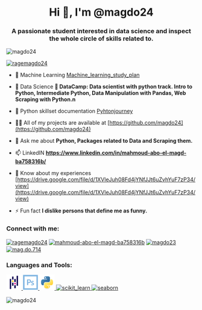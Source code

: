 <!---
magdo24/magdo24 is a ✨ special ✨ repository because its `README.md` (this file) appears on your GitHub profile.
You can click the Preview link to take a look at your changes.
--->
<h1 align="center">Hi 👋, I'm @magdo24 </h1>
<h3 align="center">A passionate student interested in data science and inspect the whole circle of skills related to.</h3>

<p align="left"> <img src="https://komarev.com/ghpvc/?username=magdo24&label=Profile%20views&color=0e75b6&style=flat" alt="magdo24" /> </p>

<p align="left"> <a href="https://twitter.com/ragemagdo24" target="blank"><img src="https://img.shields.io/twitter/follow/ragemagdo24?logo=twitter&style=for-the-badge" alt="ragemagdo24" /></a> </p>

- 👀 Machine Learning [Machine_learning_study_plan](https://github.com/magdo24/Machine_learning_study_plan)

- 👀 Data Science **🌱 DataCamp: Data scientist with python track. Intro to Python, Intermediate Python, Data Manipulation with Pandas, Web Scraping with Python.n**

- 👀 Python skillset documentation [Pyhtonjourney](https://github.com/magdo24/Pythonjourney)

- 👨‍💻 All of my projects are available at [https://github.com/magdo24](https://github.com/magdo24)

- 💬 Ask me about **Python, Packages related to Data and Scraping them.**

- 📫 LinkedIN **https://www.linkedin.com/in/mahmoud-abo-el-magd-ba758316b/**

- 📄 Know about my experiences [https://drive.google.com/file/d/1XVleJuh08Fd4jYNfJJt6uZvhYuF7zP34/view](https://drive.google.com/file/d/1XVleJuh08Fd4jYNfJJt6uZvhYuF7zP34/view)

- ⚡ Fun fact **I dislike persons that define me as funny.**

<h3 align="left">Connect with me:</h3>
<p align="left">
<a href="https://twitter.com/ragemagdo24" target="blank"><img align="center" src="https://raw.githubusercontent.com/rahuldkjain/github-profile-readme-generator/master/src/images/icons/Social/twitter.svg" alt="ragemagdo24" height="30" width="40" /></a>
<a href="https://linkedin.com/in/mahmoud-abo-el-magd-ba758316b" target="blank"><img align="center" src="https://raw.githubusercontent.com/rahuldkjain/github-profile-readme-generator/master/src/images/icons/Social/linked-in-alt.svg" alt="mahmoud-abo-el-magd-ba758316b" height="30" width="40" /></a>
<a href="https://kaggle.com/magdo23" target="blank"><img align="center" src="https://raw.githubusercontent.com/rahuldkjain/github-profile-readme-generator/master/src/images/icons/Social/kaggle.svg" alt="magdo23" height="30" width="40" /></a>
<a href="https://fb.com/mag.do.714" target="blank"><img align="center" src="https://raw.githubusercontent.com/rahuldkjain/github-profile-readme-generator/master/src/images/icons/Social/facebook.svg" alt="mag.do.714" height="30" width="40" /></a>
</p>

<h3 align="left">Languages and Tools:</h3>
<p align="left"> <a href="https://pandas.pydata.org/" target="_blank" rel="noreferrer"> <img src="https://raw.githubusercontent.com/devicons/devicon/2ae2a900d2f041da66e950e4d48052658d850630/icons/pandas/pandas-original.svg" alt="pandas" width="40" height="40"/> </a> <a href="https://www.photoshop.com/en" target="_blank" rel="noreferrer"> <img src="https://raw.githubusercontent.com/devicons/devicon/master/icons/photoshop/photoshop-line.svg" alt="photoshop" width="40" height="40"/> </a> <a href="https://www.python.org" target="_blank" rel="noreferrer"> <img src="https://raw.githubusercontent.com/devicons/devicon/master/icons/python/python-original.svg" alt="python" width="40" height="40"/> </a> <a href="https://scikit-learn.org/" target="_blank" rel="noreferrer"> <img src="https://upload.wikimedia.org/wikipedia/commons/0/05/Scikit_learn_logo_small.svg" alt="scikit_learn" width="40" height="40"/> </a> <a href="https://seaborn.pydata.org/" target="_blank" rel="noreferrer"> <img src="https://seaborn.pydata.org/_images/logo-mark-lightbg.svg" alt="seaborn" width="40" height="40"/> </a> </p>

<p><img align="center" src="https://github-readme-stats.vercel.app/api/top-langs?username=magdo24&show_icons=true&locale=en&layout=compact" alt="magdo24" /></p>
